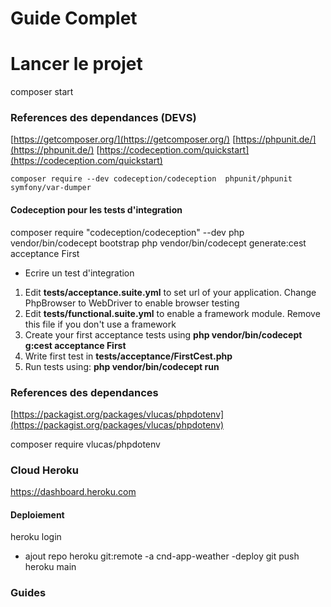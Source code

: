 # Guide Complet


# Lancer le projet

composer start

### References des dependances (DEVS)  

[https://getcomposer.org/](https://getcomposer.org/)
[https://phpunit.de/](https://phpunit.de/)
[https://codeception.com/quickstart](https://codeception.com/quickstart)

    composer require --dev codeception/codeception  phpunit/phpunit symfony/var-dumper
#### Codeception pour les tests d'integration
composer require "codeception/codeception" --dev
php vendor/bin/codecept bootstrap
php vendor/bin/codecept generate:cest acceptance First

 - Ecrire un test d'integration

1. Edit **tests/acceptance.suite.yml** to set url of your application. Change PhpBrowser to WebDriver to enable browser testing
2. Edit **tests/functional.suite.yml** to enable a framework module. Remove this file if you don't use a framework
3. Create your first acceptance tests using **php vendor/bin/codecept g:cest acceptance First**
4. Write first test in **tests/acceptance/FirstCest.php**
5. Run tests using: **php vendor/bin/codecept run**



### References des dependances 

[https://packagist.org/packages/vlucas/phpdotenv](https://packagist.org/packages/vlucas/phpdotenv)

composer require vlucas/phpdotenv  
 
### Cloud Heroku
https://dashboard.heroku.com
#### Deploiement
heroku login
- ajout repo
heroku git:remote -a cnd-app-weather
-deploy
git push heroku main
### Guides

